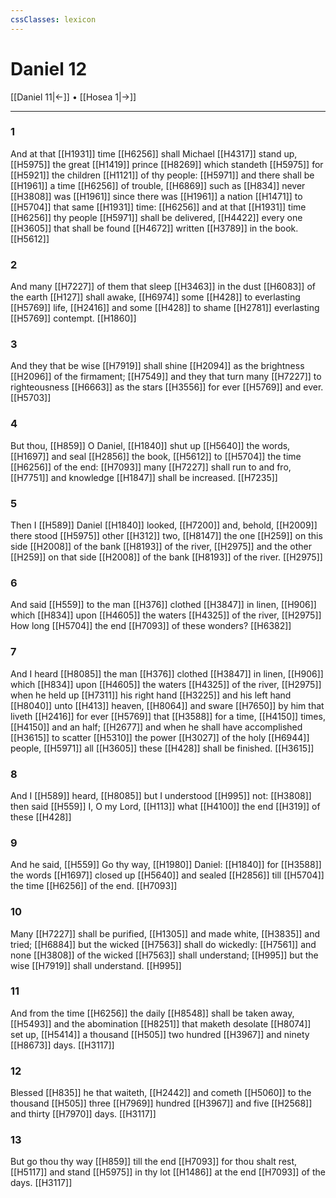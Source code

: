 ```yaml
---
cssClasses: lexicon
---
```

# Daniel 12

[[Daniel 11|←]] • [[Hosea 1|→]]

---

### 1
And at that [[H1931]] time [[H6256]] shall Michael [[H4317]] stand up, [[H5975]] the great [[H1419]] prince [[H8269]] which standeth [[H5975]] for [[H5921]] the children [[H1121]] of thy people: [[H5971]] and there shall be [[H1961]] a time [[H6256]] of trouble, [[H6869]] such as [[H834]] never [[H3808]] was [[H1961]] since there was [[H1961]] a nation [[H1471]] to [[H5704]] that same [[H1931]] time: [[H6256]] and at that [[H1931]] time [[H6256]] thy people [[H5971]] shall be delivered, [[H4422]] every one [[H3605]] that shall be found [[H4672]] written [[H3789]] in the book. [[H5612]]

### 2
And many [[H7227]] of them that sleep [[H3463]] in the dust [[H6083]] of the earth [[H127]] shall awake, [[H6974]] some [[H428]] to everlasting [[H5769]] life, [[H2416]] and some [[H428]] to shame [[H2781]] everlasting [[H5769]] contempt. [[H1860]]

### 3
And they that be wise [[H7919]] shall shine [[H2094]] as the brightness [[H2096]] of the firmament; [[H7549]] and they that turn many [[H7227]] to righteousness [[H6663]] as the stars [[H3556]] for ever [[H5769]] and ever. [[H5703]]

### 4
But thou, [[H859]] O Daniel, [[H1840]] shut up [[H5640]] the words, [[H1697]] and seal [[H2856]] the book, [[H5612]] to [[H5704]] the time [[H6256]] of the end: [[H7093]] many [[H7227]] shall run to and fro, [[H7751]] and knowledge [[H1847]] shall be increased. [[H7235]]

### 5
Then I [[H589]] Daniel [[H1840]] looked, [[H7200]] and, behold, [[H2009]] there stood [[H5975]] other [[H312]] two, [[H8147]] the one [[H259]] on this side [[H2008]] of the bank [[H8193]] of the river, [[H2975]] and the other [[H259]] on that side [[H2008]] of the bank [[H8193]] of the river. [[H2975]]

### 6
And said [[H559]] to the man [[H376]] clothed [[H3847]] in linen, [[H906]] which [[H834]] upon [[H4605]] the waters [[H4325]] of the river, [[H2975]] How long [[H5704]] the end [[H7093]] of these wonders? [[H6382]]

### 7
And I heard [[H8085]] the man [[H376]] clothed [[H3847]] in linen, [[H906]] which [[H834]] upon [[H4605]] the waters [[H4325]] of the river, [[H2975]] when he held up [[H7311]] his right hand [[H3225]] and his left hand [[H8040]] unto [[H413]] heaven, [[H8064]] and sware [[H7650]] by him that liveth [[H2416]] for ever [[H5769]] that [[H3588]] for a time, [[H4150]] times, [[H4150]] and an half; [[H2677]] and when he shall have accomplished [[H3615]] to scatter [[H5310]] the power [[H3027]] of the holy [[H6944]] people, [[H5971]] all [[H3605]] these [[H428]] shall be finished. [[H3615]]

### 8
And I [[H589]] heard, [[H8085]] but I understood [[H995]] not: [[H3808]] then said [[H559]] I, O my Lord, [[H113]] what [[H4100]] the end [[H319]] of these [[H428]]

### 9
And he said, [[H559]] Go thy way, [[H1980]] Daniel: [[H1840]] for [[H3588]] the words [[H1697]] closed up [[H5640]] and sealed [[H2856]] till [[H5704]] the time [[H6256]] of the end. [[H7093]]

### 10
Many [[H7227]] shall be purified, [[H1305]] and made white, [[H3835]] and tried; [[H6884]] but the wicked [[H7563]] shall do wickedly: [[H7561]] and none [[H3808]] of the wicked [[H7563]] shall understand; [[H995]] but the wise [[H7919]] shall understand. [[H995]]

### 11
And from the time [[H6256]] the daily [[H8548]] shall be taken away, [[H5493]] and the abomination [[H8251]] that maketh desolate [[H8074]] set up, [[H5414]] a thousand [[H505]] two hundred [[H3967]] and ninety [[H8673]] days. [[H3117]]

### 12
Blessed [[H835]] he that waiteth, [[H2442]] and cometh [[H5060]] to the thousand [[H505]] three [[H7969]] hundred [[H3967]] and five [[H2568]] and thirty [[H7970]] days. [[H3117]]

### 13
But go thou thy way [[H859]] till the end [[H7093]] for thou shalt rest, [[H5117]] and stand [[H5975]] in thy lot [[H1486]] at the end [[H7093]] of the days. [[H3117]]